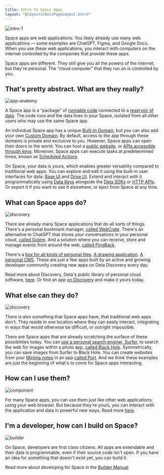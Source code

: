 ```yaml
---
title: Intro To Space Apps
layout: "@layouts/DocsPageLayout.astro"
---
```


![intro-1](/docs_assets/use/space-apps-headline.png)

Space apps are web applications. You likely already use many web applications — some examples are ChatGPT, Figma, and Google Docs. When you use these web applications, you interact with computers on the internet controlled by the companies that provide these apps.

Space apps are different. They still give you all the powers of the internet, but they're personal. The “cloud computer” that they run on is controlled by you.

## That's pretty abstract. What are they really?

![app-anatomy](/docs_assets/build/app-anatomy.svg)

A Space app is a “package” of [runnable code](/docs/en/build/fundamentals/the-space-runtime) connected to a [reservoir of data](/docs/en/use/your-data/collections). The code runs and the data lives in your Space, isolated from all other users who may use the same Space app.

An individual Space app has a unique [Built-In Domain](/docs/en/use/space-apps/domains#built-in-domains), but you can also add your own [Custom Domain](/docs/en/use/space-apps/domains#custom-domains). By default, access to the app through these domains is private and exclusive to you. However, Space apps can open their doors to the world. You can host a [public website](/docs/en/build/guides/public-site), or [APIs accessible through keys](/docs/en/use/space-apps/using-apps#api-keys). Moreover, Space apps can execute tasks at predetermined times, known as [Scheduled Actions](/docs/en/use/space-apps/actions).

On Space, your data is yours, which enables greater versatility compared to traditional web apps. You can explore and edit it using the built-in user interfaces for data: [Base UI](/docs/en/use/your-data/guis#base-ui) and [Drive UI](/docs/en/use/your-data/guis#drive-ui). Extend and interact with it programmatically using [Data Keys](/docs/en/use/your-data/collections#data-keys) alongside the [Deta SDKs](/docs/en/build/reference/sdk) or [HTTP APIs](/docs/en/build/reference/http-api). Or export it if you want to use it elsewhere, or eject from Space at any time.

## What can Space apps do?

![discovery](/docs_assets/use/discovery-headline.png)

There are already many Space applications that do all sorts of things. There's a personal bookmark manager, [called WebCrate](https://deta.space/discovery/@maxs1/webcrate). There's an alternative to ChatGPT that stores your conversations in your personal cloud, [called Golem](https://deta.space/discovery/@henrycunh/golem). And a solution where you can receive, store and manage events from around the web, [called PingBack](https://deta.space/discovery/@maximilianheidenreich/pingback). 

There's a [box for all kinds of personal files](https://deta.space/discovery/@gyrooo/filebox). [A drawing application](https://deta.space/discovery/@deta/method-draw). [A personal CMS](https://deta.space/discovery/@sampoder/berowra-coy). These are just a few apps built by an active and growing developer community creating new apps on Deta Discovery every day. 

Read more about Discovery, Deta's public library of personal cloud software, [here](/docs/en/use/space-apps/discovery). Or find an app [on Discovery](https://deta.space/discovery) and make it yours today.

## What else can they do?

![discovery](/docs_assets/use/interop-headline.png)

There is also something that Space apps have, that traditional web apps don't. They reside in one location where they can easily interact, integrating in ways that would otherwise be difficult, or outright impossible.

There are Space apps that are already scratching the surface of these possibilities today. You can [use a personal search enginer, Surfer](https://deta.space/discovery/@sofa/surfer-uwm), to search the web for images within a photo app, [called Black Hole](https://deta.space/discovery/@mikhailsdv/black_hole-3kf). Symmetrically, you can save images from Surfer to Black Hole. You can create websites from your [Minima notes](https://deta.space/discovery/@maxs1/minima) in an app [called Port](https://deta.space/discovery/@maxs1/spaceport). And we think these examples are just the beginning of what's to come for Space apps interacting.

## How can I use them?

![component](/docs_assets/build/intro-components.png)

For many Space apps, you can use them just like other web applications, using your web browser. But because they're yours, you can interact with the application and data in powerful new ways. Read more [here](/docs/en/use/space-apps/using-apps).

## I'm a developer, how can I build on Space?

![builder](/docs_assets/build/builder-headline.png)

On Space, developers are first class citizens. All apps are extendable and their data is programmable, even if their source code isn't open. If you have an idea for something that doesn't exist yet, you can build it.

Read more about developing for Space in the [Builder Manual](/docs/en/build/fundamentals/development/builder).
